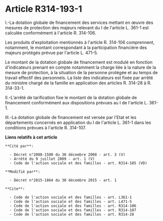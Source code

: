 # Article R314-193-1

I.-La dotation globale de financement des services mettant en œuvre des mesures de protection des majeurs relevant du I de
l'article L. 361-1 est calculée conformément à l'article R. 314-106. 

Les produits d'exploitation mentionnés à l'article R. 314-106 comprennent, notamment, le montant correspondant à la
participation financière des majeurs protégés prévue par l'article L. 471-5. 

Le montant de la dotation globale de financement est modulé en fonction d'indicateurs prenant en compte notamment la charge
liée à la nature de la mesure de protection, à la situation de la personne protégée et au temps de travail effectif des
personnels. La liste des indicateurs est fixée par arrêté du ministre chargé de la famille en application des articles R.
314-28 à R. 314-33-1. 

II.-L'arrêté de tarification fixe le montant de la dotation globale de financement conformément aux dispositions prévues au I
de l'article L. 361-1.

III.-La dotation globale de financement est versée par l'Etat et les départements concernés en application du I de l'article
L. 361-1 dans les conditions prévues à l'article R. 314-107.

**Liens relatifs à cet article**

	**Cité par**:

	  - Décret n°2008-1500 du 30 décembre 2008 - art. 3 (V)
	  - Arrêté du 9 juillet 2009 - art. 1 (V)
	  - Code de l'action sociale et des familles - art. R314-105 (VD)

	**Modifié par**:

	  - Décret n°2015-1864 du 30 décembre 2015 - art. 1

	**Cite**:

	  - Code de l'action sociale et des familles - art. L361-1
	  - Code de l'action sociale et des familles - art. L471-5
	  - Code de l'action sociale et des familles - art. R314-106
	  - Code de l'action sociale et des familles - art. R314-107
	  - Code de l'action sociale et des familles - art. R314-28
